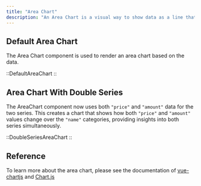 ```yaml
---
title: "Area Chart"
description: "An Area Chart is a visual way to show data as a line that turns into a colored shape below it. This shape helps you understand how the data changes over time or categories. It's like coloring under a line graph to see where the data is bigger or smaller. People use Area Charts to see trends, compare things, and notice patterns in data. The colored area makes it clear which parts are higher or lower in value."
---
```


## Default Area Chart

The Area Chart component is used to render an area chart based on the data.

::DefaultAreaChart
::

## Area Chart With Double Series

The AreaChart component now uses both `"price"` and `"amount"` data for the two series. This creates a chart that shows how both `"price"` and `"amount"` values change over the `"name"` categories, providing insights into both series simultaneously.

::DoubleSeriesAreaChart
::

## Reference

To learn more about the area chart, please see the documentation of [vue-chartjs](https://vue-chartjs.org/) and [Chart.js](https://www.chartjs.org/)
